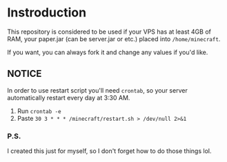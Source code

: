 # Instroduction

This repository is considered to be used if your VPS has at least 4GB of RAM, your paper.jar (can be server.jar or etc.) placed into `/home/minecraft`.

If you want, you can always fork it and change any values if you'd like.

## NOTICE

In order to use restart script you'll need `crontab`, so your server automatically restart every day at 3:30 AM.

1. Run `crontab -e`
2. Paste `30 3 * * * /minecraft/restart.sh > /dev/null 2>&1`

### P.S.

I created this just for myself, so I don't forget how to do those things lol.
